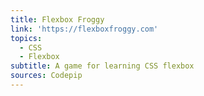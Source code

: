 ```yaml
---
title: Flexbox Froggy
link: 'https://flexboxfroggy.com'
topics:
  - CSS
  - Flexbox
subtitle: A game for learning CSS flexbox
sources: Codepip
---
```


